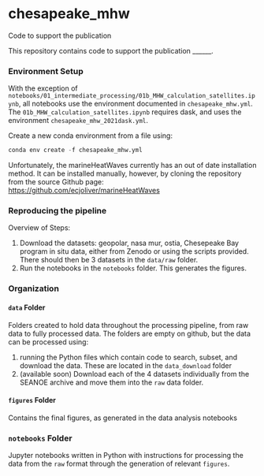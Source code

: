 chesapeake_mhw
==============================

Code to support the publication

This repository contains code to support the publication ______.

### Environment Setup

With the exception of `notebooks/01_intermediate_processing/01b_MHW_calculation_satellites.ipynb`, all notebooks use the environment documented in `chesapeake_mhw.yml`. The `01b_MHW_calculation_satellites.ipynb` requires dask, and uses the environment `chesapeake_mhw_2021dask.yml`.

Create a new conda environment from a file using:
```python
conda env create -f chesapeake_mhw.yml
```

Unfortunately, the marineHeatWaves currently has an out of date installation method. It can be installed manually, however, by cloning the repository from the source Github page: https://github.com/ecjoliver/marineHeatWaves

### Reproducing the pipeline

Overview of Steps:

1. Download the datasets: geopolar, nasa mur, ostia, Chesepeake Bay program in situ data, either from Zenodo or using the scripts provided. There should then be 3 datasets in the `data/raw` folder.
2. Run the notebooks in the `notebooks` folder. This generates the figures.

### Organization

#### `data` Folder

Folders created to hold data throughout the processing pipeline, from raw data to fully processed data. The folders are empty on github, but the data can be processed using:
1. running the Python files which contain code to search, subset, and download the data. These are located in the `data_download` folder
2. (available soon) Download each of the 4 datasets individually from the SEANOE archive and move them into the `raw` data folder.

#### `figures` Folder

Contains the final figures, as generated in the data analysis notebooks

### `notebooks` Folder

Jupyter notebooks written in Python with instructions for processing the data from the `raw` format through the generation of relevant `figures`.
